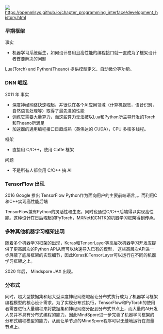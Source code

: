 ![](https://cdn.jsdelivr.net/gh/xinwuyun/pictures@main/2022/09/17/cfd0a4aab3679c7cb117eca35c9849b9-20220917171756-097334.png)
https://openmlsys.github.io/chapter_programming_interface/development_history.html

### 早期框架

事实 
+ 机器学习系统诞生，如何设计易用且高性能的编程接口就一直成为了框架设计者首要解决的问题

Lua(Torch) and Python(Theano)
提供模型定义、自动微分等功能。

### DNN 崛起
2011 年
事实
+ 深度神经网络快速崛起，并很快在各个AI应用领域（计算机视觉，语音识别，自然语言处理等）取得了最先进的性能 
+ 训练它需要大量算力，而这些算力无法被以Lua和Python所主导开发的Torch和Theano所满足
+ 加速器的通用编程接口日趋成熟（英伟达的 CUDA），CPU 多核多线程。

框架
+ 直接用 C/C++，使用 Caffe 框架 

问题 
+ 不是所有人都会用 C/C++ 搞 AI

### TensorFlow 出现 
2016 Google 推出 TensorFlow 
Python作为面向用户的主要前端语言，。而利用C和C++实现高性能后端

TensorFlow兼有Python的灵活性和生态，同时也通过C/C++后端得以实现高性能。这种设计在日后崛起的PyTorch，MXNet和CNTK的机器学习框架得到传承。

### 多种其他机器学习框架出现

随着多个机器学习框架的出现，Keras和TensorLayer等高层次机器学习开发库提供了更高层次的Python API从而可以快速导入已有的模型， 这些高层次API进一步屏蔽了底层框架的实现细节，因此Keras和TensorLayer可以运行在不同的机器学习框架之上。

2020 年后， Mindspore JAX 出现。

### 分布式

同时，超大型数据集和超大型深度神经网络崛起让分布式执行成为了机器学习框架编程模型的核心设计需求。为了实现分布式执行，TensorFlow和PyTorch的使用者需要进行大量编程来将数据集和神经网络分配到分布式节点上，而大量的AI开发人员并不具有分布式编程的能力。因此MindSpore进一步完善了机器学习框架的分布式编程模型的能力，从而让单节点的MindSpore程序可以无缝地运行在海量节点上。
